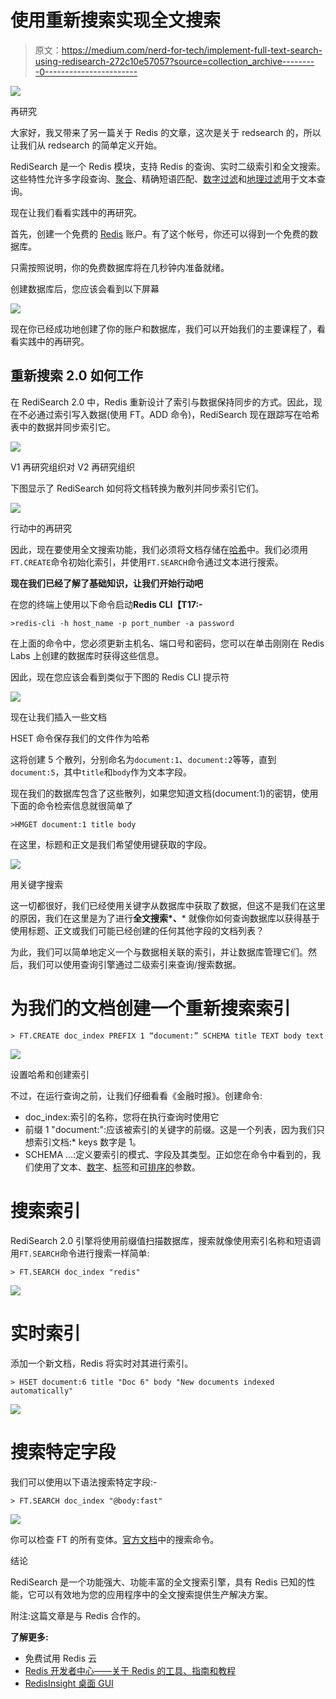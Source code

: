 # 使用重新搜索实现全文搜索

> 原文：<https://medium.com/nerd-for-tech/implement-full-text-search-using-redisearch-272c10e57057?source=collection_archive---------0----------------------->

![](img/063598af0d9dad8001d44c5b7309c721.png)

再研究

大家好，我又带来了另一篇关于 Redis 的文章，这次是关于 redsearch 的，所以让我们从 redsearch 的简单定义开始。

RediSearch 是一个 Redis 模块，支持 Redis 的查询、实时二级索引和全文搜索。这些特性允许多字段查询、[聚合](https://redis.io/docs/stack/search/reference/aggregations)、精确短语匹配、[数字过滤](https://redis.io/docs/stack/search/reference/query_syntax/#numeric-filters-in-query)和[地理过滤](https://redis.io/docs/stack/search/reference/query_syntax/#geo-filters-in-query)用于文本查询。

现在让我们看看实践中的再研究。

首先，创建一个免费的 [Redis](https://app.redislabs.com/#/login) 账户。有了这个帐号，你还可以得到一个免费的数据库。

只需按照说明，你的免费数据库将在几秒钟内准备就绪。

创建数据库后，您应该会看到以下屏幕

![](img/ef796ed23fa0a9fa8a125759c029c545.png)

现在你已经成功地创建了你的账户和数据库，我们可以开始我们的主要课程了，看看实践中的再研究。

## **重新搜索 2.0 如何工作**

在 RediSearch 2.0 中，Redis 重新设计了索引与数据保持同步的方式。因此，现在不必通过索引写入数据(使用 FT。ADD 命令)，RediSearch 现在跟踪写在哈希表中的数据并同步索引它。

![](img/708ddd94676c08938425ab51a5627181.png)

V1 再研究组织对 V2 再研究组织

下图显示了 RediSearch 如何将文档转换为散列并同步索引它们。

![](img/5516d1b8c845522390b9629e42d1c229.png)

行动中的再研究

因此，现在要使用全文搜索功能，我们必须将文档存储在[哈希](https://redis.io/commands/hset/)中。我们必须用`FT.CREATE`命令初始化索引，并使用`FT.SEARCH`命令通过文本进行搜索。

**现在我们已经了解了基础知识，让我们开始行动吧**

在您的终端上使用以下命令启动**Redis CLI【T17:-**

```
>redis-cli -h host_name -p port_number -a password
```

在上面的命令中，您必须更新主机名、端口号和密码，您可以在单击刚刚在 Redis Labs 上创建的数据库时获得这些信息。

因此，现在您应该会看到类似于下图的 Redis CLI 提示符

![](img/824a4ea2e0d3c6306b5dce24e138abe3.png)

现在让我们插入一些文档

HSET 命令保存我们的文件作为哈希

这将创建 5 个散列，分别命名为`document:1`、`document:2`等等，直到`document:5`，其中`title`和`body`作为文本字段。

现在我们的数据库包含了这些散列，如果您知道文档(document:1)的密钥，使用下面的命令检索信息就很简单了

```
>HMGET document:1 title body
```

在这里，标题和正文是我们希望使用键获取的字段。

![](img/0f25099d2c0c2018b9b1ae937e3cf4b6.png)

用关键字搜索

这一切都很好，我们已经使用关键字从数据库中获取了数据，但这不是我们在这里的原因，我们在这里是为了进行**全文搜索*、*** 就像你如何查询数据库以获得基于使用标题、正文或我们可能已经创建的任何其他字段的文档列表？

为此，我们可以简单地定义一个与数据相关联的索引，并让数据库管理它们。然后，我们可以使用查询引擎通过二级索引来查询/搜索数据。

# 为我们的文档创建一个重新搜索索引

```
> FT.CREATE doc_index PREFIX 1 “document:” SCHEMA title TEXT body text
```

![](img/74deb889e7d3a95f2ad67e86430f495e.png)

设置哈希和创建索引

不过，在运行查询之前，让我们仔细看看《金融时报》。创建命令:

*   doc_index:索引的名称，您将在执行查询时使用它
*   前缀 1 "document:":应该被索引的关键字的前缀。这是一个列表，因为我们只想索引文档:* keys 数字是 1。
*   SCHEMA …:定义要索引的模式、字段及其类型。正如您在命令中看到的，我们使用了文本、[数字](https://oss.redis.com/redisearch/Overview/#numeric_index)、[标签](https://oss.redis.com/redisearch/Overview/#tag_index)和[可排序的](https://oss.redis.com/redisearch/Overview/#sortable_fields)参数。

# 搜索索引

RediSearch 2.0 引擎将使用前缀值扫描数据库，搜索就像使用索引名称和短语调用`FT.SEARCH`命令进行搜索一样简单:

```
> FT.SEARCH doc_index "redis"
```

![](img/a09b1af339781de26e8718420f788bca.png)

# 实时索引

添加一个新文档，Redis 将实时对其进行索引。

```
> HSET document:6 title "Doc 6" body "New documents indexed automatically"
```

![](img/ccc38f21688e6591802c229b89666a9d.png)

# 搜索特定字段

我们可以使用以下语法搜索特定字段:-

```
> FT.SEARCH doc_index "@body:fast"
```

![](img/df58c5df9cfcf2d5e89e74d788d2a082.png)

你可以检查 FT 的所有变体。[官方文档](https://redis.io/commands/ft.search/)中的搜索命令。

结论

RediSearch 是一个功能强大、功能丰富的全文搜索引擎，具有 Redis 已知的性能，它可以有效地为您的应用程序中的全文搜索提供生产解决方案。

附注:这篇文章是与 Redis 合作的。

**了解更多:**

*   免费试用 Redis 云
*   [Redis 开发者中心——关于 Redis 的工具、指南和教程](https://redis.info/3LC4GqB)
*   [RedisInsight 桌面 GUI](https://redis.info/3wMR7PR)
